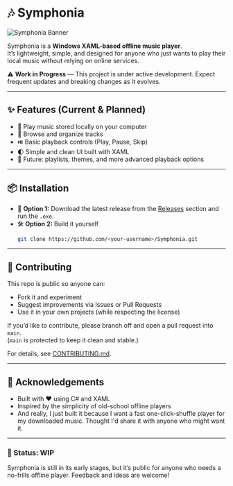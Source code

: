 # 🎶 Symphonia

![Symphonia Banner](repovisuals/banner.png)

Symphonia is a **Windows XAML-based offline music player**.  
It’s lightweight, simple, and designed for anyone who just wants to play their local music without relying on online services.

⚠️ **Work in Progress** — This project is under active development. Expect frequent updates and breaking changes as it evolves.

---

## ✨ Features (Current & Planned)

- 🎵 Play music stored locally on your computer  
- 📂 Browse and organize tracks  
- ⏯️ Basic playback controls (Play, Pause, Skip)  
- 🌓 Simple and clean UI built with XAML  
- 🚧 Future: playlists, themes, and more advanced playback options  

---

## 📦 Installation  

- 🔽 **Option 1:** Download the latest release from the [Releases](../../releases) section and run the `.exe`.  
- 🛠️ **Option 2:** Build it yourself  
  ```bash
  git clone https://github.com/<your-username>/Symphonia.git

---

## 🤝 Contributing

This repo is public so anyone can:  
- Fork it and experiment  
- Suggest improvements via Issues or Pull Requests  
- Use it in your own projects (while respecting the license)

If you’d like to contribute, please branch off and open a pull request into `main`.  
(`main` is protected to keep it clean and stable.)

For details, see [CONTRIBUTING.md](CONTRIBUTING.md).

---

## 🙌 Acknowledgements

- Built with ❤️ using C# and XAML  
- Inspired by the simplicity of old-school offline players
- And really, I just built it because I want a fast one-click-shuffle player for my downloaded music. Thought I'd share it with anyone who might want it.

---

### 🚀 Status: WIP
Symphonia is still in its early stages, but it’s public for anyone who needs a no-frills offline player. Feedback and ideas are welcome!
